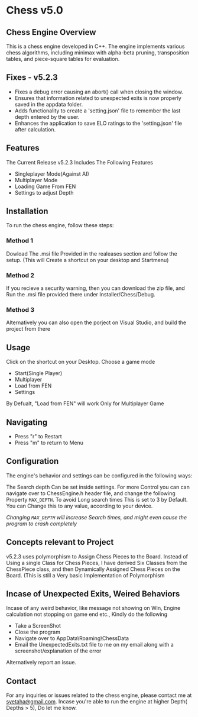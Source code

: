 # Chess v5.0


## Chess Engine Overview
This is a chess engine developed in C++. The engine implements various chess algorithms, including minimax with alpha-beta pruning, transposition tables, and piece-square tables for evaluation.


## Fixes - v5.2.3
- Fixes a debug error causing an abort() call when closing the window.
- Ensures that information related to unexpected exits is now properly saved in the appdata folder.
- Adds functionality to create a 'setting.json' file to remember the last depth entered by the user.
- Enhances the application to save ELO ratings to the 'setting.json' file after calculation.


## Features
The Current Release v5.2.3 Includes The Following Features

- Singleplayer Mode(Against AI)
- Multiplayer Mode
- Loading Game From FEN
- Settings to adjust Depth
  

## Installation
To run the chess engine, follow these steps:

### Method 1
Dowload The .msi file Provided in the realeases section and follow the setup. (This will Create a shortcut on your desktop and Startmenu)

### Method 2
If you recieve a security warning, then you can download the zip file, and Run the .msi file provided there under Installer/Chess/Debug. 

### Method 3
Alternatively you can also open the porject on Visual Studio, and build the project from there


## Usage
Click on the shortcut on your Desktop. Choose a game mode 
- Start(Single Player)
- Multiplayer
- Load from FEN
- Settings
	 
By Defualt, "Load from FEN" will work Only for Multiplayer Game


## Navigating
- Press "r" to Restart
- Press "m" to return to Menu
  

## Configuration
The engine's behavior and settings can be configured in the following ways:

The Search depth Can be set inside settings. For more Control you can can navigate over to ChessEngine.h header file, and change the following Property `MAX_DEPTH`. To avoid Long search times This is set to 3 by Default. You can Change this to any value, according to your device. 


*Changing `MAX_DEPTH` will increase Search times, and might even cause the program to crash completely*


## Concepts relevant to Project
v5.2.3 uses polymorphism to Assign Chess Pieces to the Board. Instead of Using a single Class for Chess Pieces, I have derived Six Classes from the ChessPiece class, and then Dynamically Assigned Chess Pieces on the Board. (This is still a Very basic Implementation of Polymorphism


## Incase of Unexpected Exits, Weired Behaviors
Incase of any weird behavior, like message not showing on Win, Engine calculation not stopping on game end etc., Kindly do the following
- Take a ScreenShot
- Close the program
- Navigate over to AppData\Roaming\ChessData
- Email the UnexpectedExits.txt file to me on my email along with a screenshot/explanation of the error

Alternatively report an issue.
  
## Contact

For any inquiries or issues related to the chess engine, please contact me at syetaha@gmail.com.
Incase you're able to run the engine at higher Depth( Depths > 5), Do let me know.
